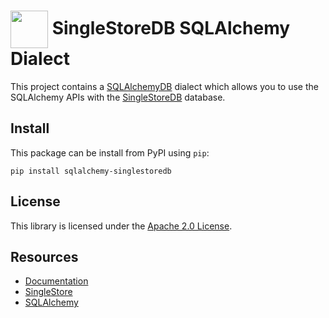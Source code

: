 # <img src="https://raw.githubusercontent.com/singlestore-labs/singlestoredb-python/main/resources/singlestore-logo.png" height="60" valign="middle"/> SingleStoreDB SQLAlchemy Dialect

This project contains a [SQLAlchemyDB](https://sqlalchemy.org) dialect which allows
you to use the SQLAlchemy APIs with the [SingleStoreDB](https://singlestore.com) database.

## Install

This package can be install from PyPI using `pip`:
```
pip install sqlalchemy-singlestoredb
```

## License

This library is licensed under the [Apache 2.0 License](https://raw.githubusercontent.com/singlestore-labs/singlestoredb-python/main/LICENSE?token=GHSAT0AAAAAABMGV6QPNR6N23BVICDYK5LAYTVK5EA).

## Resources

* [Documentation](https://sqlalchemy-singlestoredb.labs.singlestore.com)
* [SingleStore](https://www.singlestore.com)
* [SQLAlchemy](https://sqlalchemy.org)
